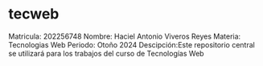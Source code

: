 # tecweb
Matricula: 202256748
Nombre: Haciel Antonio Viveros Reyes
Materia: Tecnologias Web
Periodo: Otoño 2024
Descipción:Este repositorio central se utilizará para los trabajos del curso de Tecnologías Web

